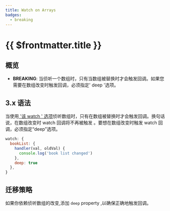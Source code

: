```yaml
---
title: Watch on Arrays
badges:
  - breaking
---
```


# {{ $frontmatter.title }} <MigrationBadges :badges="$frontmatter.badges" />

## 概览

- **BREAKING**: 当侦听一个数组时，只有当数组被替换时才会触发回调。如果您需要在数组改变时触发回调，必须指定' deep '选项。
## 3.x 语法

当使用[ '该 watch ' 选项](/api/options-data.html#watch)侦听数组时，只有在数组被替换时才会触发回调。换句话说，在数组改变时 watch 回调将不再被触发 。要想在数组改变时触发 watch 回调，必须指定“deep”选项。

```js
watch: {
  bookList: {
    handler(val, oldVal) {
      console.log('book list changed')
    },
    deep: true
  },
}
```

## 迁移策略

如果你依赖侦听数组的改变,添加 `deep` property ,以确保正确地触发回调。 

